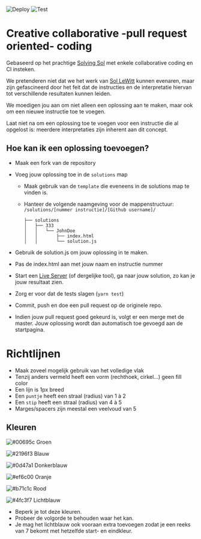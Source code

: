 ![Deploy](https://github.com/devinekask/techworkshoptest/workflows/Deploy/badge.svg)
![Test](https://github.com/devinekask/techworkshoptest/workflows/Test/badge.svg)

# Creative collaborative -pull request oriented- coding

Gebaseerd op het prachtige [Solving Sol](https://solvingsol.com/) met enkele collaborative coding en CI insteken.

We pretenderen niet dat we het werk van [Sol LeWitt](https://en.wikipedia.org/wiki/Sol_LeWitt) kunnen evenaren, maar zijn gefascineerd door het feit dat de instructies en de interpretatie hiervan tot verschillende resultaten kunnen leiden.

We moedigen jou aan om niet alleen een oplossing aan te maken, maar ook om een nieuwe instructie toe te voegen.

Laat niet na om een oplossing toe te voegen voor een instructie die al opgelost is: meerdere interpretaties zijn inherent aan dit concept.

## Hoe kan ik een oplossing toevoegen?

- Maak een fork van de repository
- Voeg jouw oplossing toe in de `solutions` map

  - Maak gebruik van de `template` die eveneens in de solutions map te vinden is.
  - Hanteer de volgende naamgeving voor de mappenstructuur:
    `/solutions/[nummer instructie]/[Github username]/`

    ```tree
    ├── solutions
    │   ├── 333
    │   │   └── JohnDoe
    │   │       ├── index.html
    │   │       └── solution.js
    ```

- Gebruik de solution.js om jouw oplossing in te maken.
- Pas de index.html aan met jouw naam en instructie nummer
- Start een [Live Server](https://marketplace.visualstudio.com/items?itemName=ritwickdey.LiveServer) (of dergelijke tool), ga naar jouw solution, zo kan je jouw resultaat zien.
- Zorg er voor dat de tests slagen (`yarn test`)
- Commit, push en doe een pull request op de originele repo.
- Indien jouw pull request goed gekeurd is, volgt er een merge met de master. Jouw oplossing wordt dan automatisch toe gevoegd aan de startpagina.

# Richtlijnen

- Maak zoveel mogelijk gebruik van het volledige vlak
- Tenzij anders vermeld heeft een vorm (rechthoek, cirkel...) geen fill color
- Een lijn is 1px breed
- Een `puntje` heeft een straal (radius) van 1 à 2
- Een `stip` heeft een straal (radius) van 4 à 5
- Marges/spacers zijn meestal een veelvoud van 5

## Kleuren

![#00695c](https://placehold.it/15/00695c/000000?text=+) Groen

![#2196f3](https://placehold.it/15/2196f3/000000?text=+)
Blauw

![#0d47a1](https://placehold.it/15/0d47a1/000000?text=+)
Donkerblauw

![#ef6c00](https://placehold.it/15/ef6c00/000000?text=+)
Oranje

![#b71c1c](https://placehold.it/15/b71c1c/000000?text=+)
Rood

![#4fc3f7](https://placehold.it/15/4fc3f7/000000?text=+)
Lichtblauw

- Beperk je tot deze kleuren.
- Probeer de volgorde te behouden waar het kan.
- Je mag het lichtblauw ook vooraan extra toevoegen zodat je een reeks van 7 bekomt met hetzelfde start- en eindkleur.
